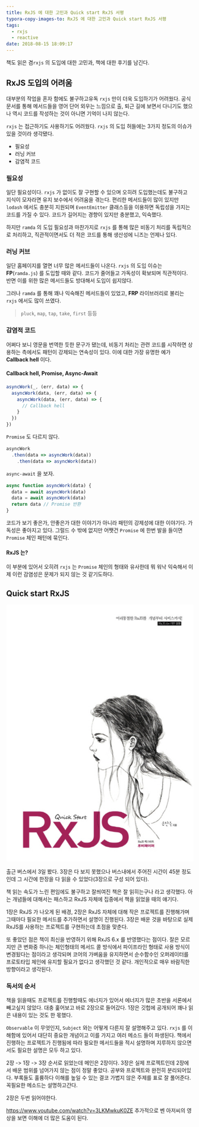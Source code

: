 ```yaml
---
title: RxJS 에 대한 고민과 Quick start RxJS 서평
typora-copy-images-to: RxJS 에 대한 고민과 Quick start RxJS 서평
tags:
  - rxjs
  - reactive
date: 2018-08-15 18:09:17
---
```



책도 읽은 겸`rxjs` 의 도입에 대한 고민과, 책에 대한 후기를 남긴다.

## RxJS 도입의 어려움

대부분의 작업을 혼자 함에도 불구하고유독 `rxjs` 만이 더욱 도입하기가 어려웠다. 공식 문서를 통해 메서드들을 영어 단어 외우는 느낌으로 출, 퇴근 길에 보면서 다니기도 했으나 역시 코드를 작성하는 것이 아니면 기억이 나지 않는다.

`rxjs` 는 접근하기도 사용하기도 어려웠다. `rxjs` 의 도입 허들에는 3가지 정도의 이슈가 있을 것이라 생각됐다.

- 필요성
- 러닝 커브
- 감염적 코드

### 필요성

일단 필요성이다. `rxjs` 가 없이도 잘 구현할 수 있으며 오히려 도입했는데도 불구하고 지식이 모자라면 유지 보수에서 어려움을 겪는다. 편리한 메서드들이 많이 있지만 `lodash` 에서도 충분히 지원되며 `EventEmitter` 클래스등을 이용하면 독립성을 가지는 코드를 가질 수 있다. 코드가 길어지는 경향이 있지만 충분했고, 익숙했다.

하지만 `ramda` 의 도입 필요성과 마찬가지로 `rxjs` 를 통해 많은 비동기 처리를 독립적으로 처리하고, 직관적이면서도 더 적은 코드를 통해 생산성에 니즈는 언제나 있다.

### 러닝 커브

일단 홈페이지를 열면 너무 많은 메서드들이 나온다. `rxjs` 의 도입 이슈는 **FP**(`ramda.js`) 를 도입할 때와 같다.  코드가 줄어들고 가독성이 확보되며 직관적이다. 반면 이를 위한 많은 메서드들도 방대해서 도입이 쉽지않다.

그러나 `ramda` 를 통해 꽤나 익숙해진 메서드들이 있었고, **FRP** 라이브러리로 불리는  `rxjs` 에서도 많이 쓰였다.

> `pluck`, `map`, `tap`, `take`, `first` 등등

### 감염적 코드

어쩌다 보니 영문을 번역한 듯한 문구가 됐는데, 비동기 처리는 관련 코드를 시작하면 상용하는 측에서도 패턴이 강제되는 연속성이 있다. 이에 대한 가장 유명한 예가 **Callback hell** 이다.

#### Callback hell, Promise, Async-Await

```javascript
asyncWork(_, (err, data) => {
  asyncWork(data, (err, data) => {
    asyncWork(data, (err, data) => {
      // Callback hell
    }
  })
})
```

`Promise` 도 다르지 않다.

```javascript
asyncWork
  .then(data => asyncWork(data))
	.then(data => asyncWork(data))
```

`async-await` 을 보자.

```javascript
async function asyncWork(data) {
  data = await asyncWork(data)
  data = await asyncWork(data)
  return data // Promise 반환
}
```

코드가 보기 좋은가, 안좋은가 대한 이야기가 아니라 패턴의 강제성에 대한 이야기다. 가독성은 좋아지고 있다. 그럴드 수 밖에 없지만 어쨋건 `Promise` 에 한번 발을 들이면 `Promise` 체인 패턴에 묶인다.

#### RxJS 는?

이 부분에 있어서 오히려 `rxjs` 는 `Promise` 체인의 형태와 유사한데 뭐 워낙 익숙해서 이제 이런 감염성은 문제가 되지 않는 것 같기도하다.

## Quick start RxJS 

![rxjs](rxjs/rxjs.png)

출근 버스에서 3일 봤다. 3장은 다 보지 못했으나 버스내에서 주어진 시간이 45분 정도인데 그 시간에 한장을 다 읽을 수 있었다(3장으로 구성 되어 있다).

책 읽는 속도가 느린 편임에도 불구하고 잘씌여진 책은 잘 읽히는구나 라고 생각했다. 아는 개념들에 대해서는 패스하고 RxJS 자체에 집중에서 책을 읽었을 때의 얘기다.

1장은 RxJS 가 나오게 된 배경, 2장은 RxJS 자체에 대해 작은 프로젝트를 진행해가며 그때마다 필요한 메서드를 추가하면서 설명이 진행된다. 3장은 배운 것을 바탕으로 실제 RxJS를 사용하는 프로젝트를 구현하는데 초점을 맞춘다.

또 좋았던 점은 책이 최신을 반영하기 위해 RxJS 6.x 를 반영했다는 점이다. 잘은 모르지만 큰 변화중 하나는 체인형태의 메서드 콜 방식에서 파이프라인 형태로 사용 방식이 변경됬다는 점이라고 생각되며 코어의 가벼움을 유지하면서 순수함수인 오퍼레이터를 프로토타입 체인에 유지할 필요가 없다고 생각했던 것 같다. 개인적으로 매우 바람직한 방향이라고 생각된다.

### 독서의 순서

책을 읽을때도 프로젝트를 진행할때도 에너지가 있어서 에너지가 많은 초반을 서론에서 빼고싶지 않았다. 대충 훑어보고 바로 2장으로 들어갔다. 1장은 깃헙에 공개되어 꽤나 읽은 내용이 있는 것도 한 몫했다.

`Observable` 이 무엇인지, `Subject` 와는 어떻게 다른지 잘 설명해주고 있다. `rxjs` 를 이해함에 있어서 대단히 중요한 개념이고 이를 가지고 여러 메소드 들이 파생된다. 책에서 진행하는 프로젝트가 진행됨에 따라 필요한 메서드들을 적시 설명하며 지루하지 않으면서도 필요한 설명은 모두 하고 있다.

2장 -> 1장 -> 3장 순서로 읽었는데 메인은 2장이다. 3장은 실제 프로젝트인데 2장에서 배운 범위를 넘어가지 않는 점이 정말 좋았다. 공부와 프로젝트와 완전히 분리되어있다. 부록들도 훌륭하다 이해를 높일 수 있는 결코 가볍지 않은 주제를 표로 잘 풀어준다. 꼭필요한 메소드는 설명하고간다.

2장은 두번 읽어야한다.

https://www.youtube.com/watch?v=3LKMwkuK0ZE 추가적으로 벤 아저씨의 영상을 보면 이해에 더 많은 도움이 된다.